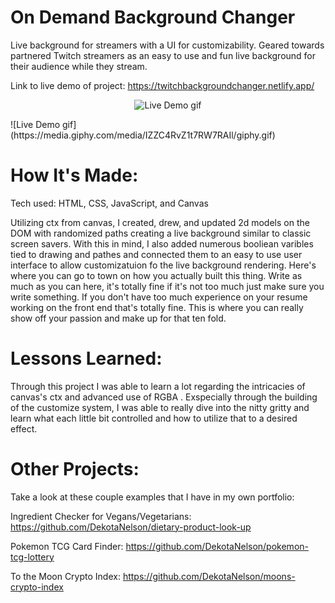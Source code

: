 # On Demand Background Changer
Live background for streamers with a UI for customizability. Geared towards partnered Twitch streamers as an easy to use and fun live background for their audience while they stream.

Link to live demo of project: https://twitchbackgroundchanger.netlify.app/

<p align="center">
  <img src="https://media.giphy.com/media/IZZC4RvZ1t7RW7RAIl/giphy.gif" alt="Live Demo gif" />
</p>
![Live Demo gif](https://media.giphy.com/media/IZZC4RvZ1t7RW7RAIl/giphy.gif)


# How It's Made:
Tech used: HTML, CSS, JavaScript, and Canvas

Utilizing ctx from canvas, I created, drew, and updated 2d  models on the DOM with randomized paths creating a live background similar to classic screen savers. With this in mind, I also added numerous booliean varibles tied to drawing and pathes and connected them to an easy to use user interface to allow customizatuion fo the live background rendering.
Here's where you can go to town on how you actually built this thing. Write as much as you can here, it's totally fine if it's not too much just make sure you write something. If you don't have too much experience on your resume working on the front end that's totally fine. This is where you can really show off your passion and make up for that ten fold.

# Lessons Learned:
Through this project I was able to learn a lot regarding the intricacies of canvas's ctx and advanced use of RGBA . Exspecially through the building of the customize system, I was able to really dive into the nitty gritty and learn what each little bit controlled and how to utilize that to a desired effect.

# Other Projects:
Take a look at these couple examples that I have in my own portfolio:

Ingredient Checker for Vegans/Vegetarians: https://github.com/DekotaNelson/dietary-product-look-up

Pokemon TCG Card Finder: https://github.com/DekotaNelson/pokemon-tcg-lottery

To the Moon Crypto Index: https://github.com/DekotaNelson/moons-crypto-index
